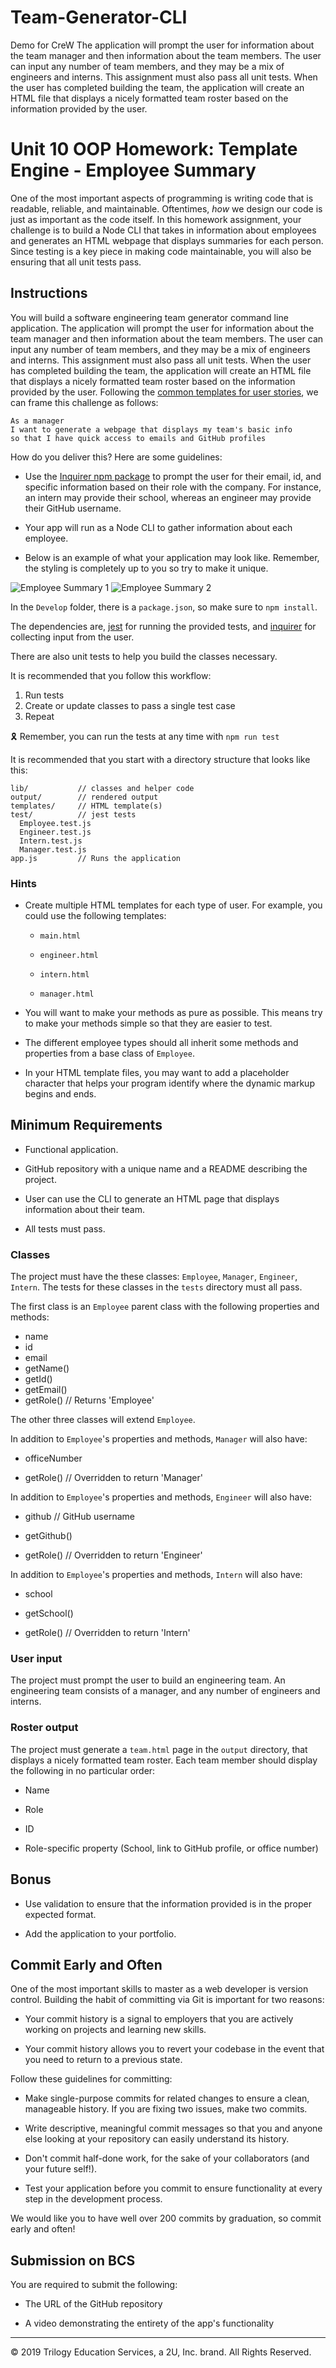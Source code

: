# Team-Generator-CLI

Demo for CreW
The application will prompt the user for information about the team manager and then information about the team members. The user can input any number of team members, and they may be a mix of engineers and interns. This assignment must also pass all unit tests. When the user has completed building the team, the application will create an HTML file that displays a nicely formatted team roster based on the information provided by the user.

# Unit 10 OOP Homework: Template Engine - Employee Summary

One of the most important aspects of programming is writing code that is readable, reliable, and maintainable. Oftentimes, _how_ we design our code is just as important as the code itself. In this homework assignment, your challenge is to build a Node CLI that takes in information about employees and generates an HTML webpage that displays summaries for each person. Since testing is a key piece in making code maintainable, you will also be ensuring that all unit tests pass.

## Instructions

You will build a software engineering team generator command line application. The application will prompt the user for information about the team manager and then information about the team members. The user can input any number of team members, and they may be a mix of engineers and interns. This assignment must also pass all unit tests. When the user has completed building the team, the application will create an HTML file that displays a nicely formatted team roster based on the information provided by the user. Following the [common templates for user stories](https://en.wikipedia.org/wiki/User_story#Common_templates), we can frame this challenge as follows:

```
As a manager
I want to generate a webpage that displays my team's basic info
so that I have quick access to emails and GitHub profiles
```

How do you deliver this? Here are some guidelines:

- Use the [Inquirer npm package](https://github.com/SBoudrias/Inquirer.js/) to prompt the user for their email, id, and specific information based on their role with the company. For instance, an intern may provide their school, whereas an engineer may provide their GitHub username.

- Your app will run as a Node CLI to gather information about each employee.

- Below is an example of what your application may look like. Remember, the styling is completely up to you so try to make it unique.

![Employee Summary 1](./Assets/10-OOP-homework-demo-1.png)
![Employee Summary 2](./Assets/10-OOP-homework-demo-2.png)

In the `Develop` folder, there is a `package.json`, so make sure to `npm install`.

The dependencies are, [jest](https://jestjs.io/) for running the provided tests, and [inquirer](https://www.npmjs.com/package/inquirer) for collecting input from the user.

There are also unit tests to help you build the classes necessary.

It is recommended that you follow this workflow:

1. Run tests
2. Create or update classes to pass a single test case
3. Repeat

🎗 Remember, you can run the tests at any time with `npm run test`

It is recommended that you start with a directory structure that looks like this:

```
lib/           // classes and helper code
output/        // rendered output
templates/     // HTML template(s)
test/          // jest tests
  Employee.test.js
  Engineer.test.js
  Intern.test.js
  Manager.test.js
app.js         // Runs the application
```

### Hints

- Create multiple HTML templates for each type of user. For example, you could use the following templates:

  - `main.html`

  - `engineer.html`

  - `intern.html`

  - `manager.html`

- You will want to make your methods as pure as possible. This means try to make your methods simple so that they are easier to test.

- The different employee types should all inherit some methods and properties from a base class of `Employee`.

- In your HTML template files, you may want to add a placeholder character that helps your program identify where the dynamic markup begins and ends.

## Minimum Requirements

- Functional application.

- GitHub repository with a unique name and a README describing the project.

- User can use the CLI to generate an HTML page that displays information about their team.

- All tests must pass.

### Classes

The project must have the these classes: `Employee`, `Manager`, `Engineer`,
`Intern`. The tests for these classes in the `tests` directory must all pass.

The first class is an `Employee` parent class with the following properties and
methods:

- name
- id
- email
- getName()
- getId()
- getEmail()
- getRole() // Returns 'Employee'

The other three classes will extend `Employee`.

In addition to `Employee`'s properties and methods, `Manager` will also have:

- officeNumber

- getRole() // Overridden to return 'Manager'

In addition to `Employee`'s properties and methods, `Engineer` will also have:

- github // GitHub username

- getGithub()

- getRole() // Overridden to return 'Engineer'

In addition to `Employee`'s properties and methods, `Intern` will also have:

- school

- getSchool()

- getRole() // Overridden to return 'Intern'

### User input

The project must prompt the user to build an engineering team. An engineering
team consists of a manager, and any number of engineers and interns.

### Roster output

The project must generate a `team.html` page in the `output` directory, that displays a nicely formatted team roster. Each team member should display the following in no particular order:

- Name

- Role

- ID

- Role-specific property (School, link to GitHub profile, or office number)

## Bonus

- Use validation to ensure that the information provided is in the proper expected format.

- Add the application to your portfolio.

## Commit Early and Often

One of the most important skills to master as a web developer is version control. Building the habit of committing via Git is important for two reasons:

- Your commit history is a signal to employers that you are actively working on projects and learning new skills.

- Your commit history allows you to revert your codebase in the event that you need to return to a previous state.

Follow these guidelines for committing:

- Make single-purpose commits for related changes to ensure a clean, manageable history. If you are fixing two issues, make two commits.

- Write descriptive, meaningful commit messages so that you and anyone else looking at your repository can easily understand its history.

- Don't commit half-done work, for the sake of your collaborators (and your future self!).

- Test your application before you commit to ensure functionality at every step in the development process.

We would like you to have well over 200 commits by graduation, so commit early and often!

## Submission on BCS

You are required to submit the following:

- The URL of the GitHub repository

- A video demonstrating the entirety of the app's functionality

---

© 2019 Trilogy Education Services, a 2U, Inc. brand. All Rights Reserved.
